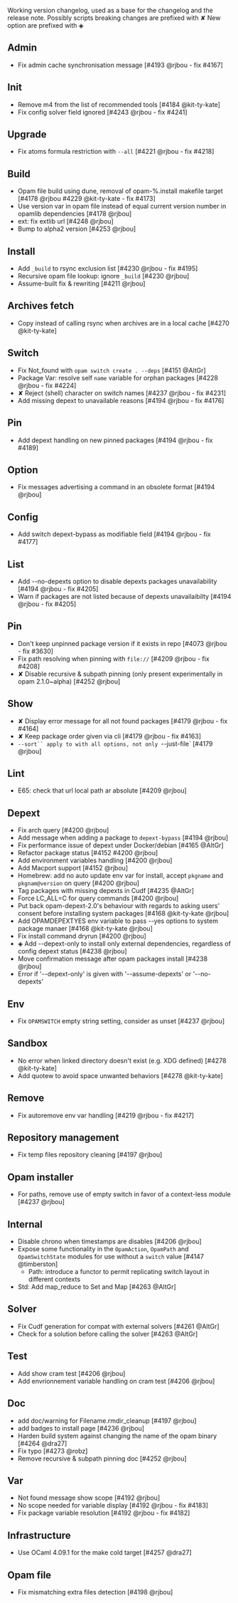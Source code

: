 Working version changelog, used as a base for the changelog and the release
note.
Possibly scripts breaking changes are prefixed with ✘
New option are prefixed with ◈

## Admin
  * Fix admin cache synchronisation message [#4193 @rjbou - fix #4167]

## Init
  * Remove m4 from the list of recommended tools [#4184 @kit-ty-kate]
  * Fix config solver field ignored [#4243 @rjbou - fix #4241]

## Upgrade
  * Fix atoms formula restriction with `--all` [#4221 @rjbou - fix #4218]

## Build
  * Opam file build using dune, removal of opam-%.install makefile target [#4178 @rjbou #4229 @kit-ty-kate - fix #4173]
  * Use version var in opam file instead of equal current version number in opamlib dependencies [#4178 @rjbou]
  * ext: fix extlib url [#4248 @rjbou]
  * Bump to alpha2 version [#4253 @rjbou]

## Install
  * Add `_build` to rsync exclusion list [#4230 @rjbou - fix #4195]
  * Recursive opam file lookup: ignore `_build` [#4230 @rjbou]
  * Assume-built fix & rewriting [#4211 @rjbou]

## Archives fetch
  * Copy instead of calling rsync when archives are in a local cache [#4270 @kit-ty-kate]

## Switch
  * Fix Not_found with `opam switch create . --deps` [#4151 @AltGr]
  * Package Var: resolve self `name` variable for orphan packages [#4228 @rjbou - fix #4224]
  * ✘ Reject (shell) character on switch names [#4237 @rjbou - fix #4231]
  * Add missing depext to unavailable reasons [#4194 @rjbou - fix #4176]


## Pin
  * Add depext handling on new pinned packages [#4194 @rjbou - fix #4189]

## Option
  * Fix messages advertising a command in an obsolete format [#4194 @rjbou]

## Config
  * Add switch depext-bypass as modifiable field [#4194 @rjbou - fix #4177]

## List
  * Add --no-depexts option to disable depexts packages unavailability [#4194 @rjbou - fix #4205]
  * Warn if packages are not listed because of depexts unavailaibilty [#4194 @rjbou - fix #4205]

## Pin
  * Don't keep unpinned package version if it exists in repo [#4073 @rjbou - fix #3630]
  * Fix path resolving when pinning with `file://` [#4209 @rjbou - fix #4208]
  * ✘ Disable recursive & subpath pinning (only present experimentally in opam 2.1.0~alpha) [#4252 @rjbou]

## Show
  * ✘ Display error message for all not found packages [#4179 @rjbou - fix #4164]
  * ✘ Keep package order given via cli [#4179 @rjbou - fix #4163]
  * `--sort`` apply to with all options, not only `--just-file` [#4179 @rjbou]

## Lint
  * E65: check that url local path ar absolute [#4209 @rjbou]

## Depext
  * Fix arch query [#4200 @rjbou]
  * Add message when adding a package to `depext-bypass` [#4194 @rjbou]
  * Fix performance issue of depext under Docker/debian [#4165 @AltGr]
  * Refactor package status [#4152 #4200 @rjbou]
  * Add environment variables handling [#4200 @rjbou]
  * Add Macport support [#4152 @rjbou]
  * Homebrew: add no auto update env var for install, accept `pkgname` and `pkgnam@version` on query [#4200 @rjbou]
  * Tag packages with missing depexts in Cudf [#4235 @AltGr]
  * Force LC_ALL=C for query commands [#4200 @rjbou]
  * Put back opam-depext-2.0's behaviour with regards to asking users' consent before installing system packages [#4168 @kit-ty-kate @rjbou]
  * Add OPAMDEPEXTYES env variable to pass --yes options to system package manaer [#4168 @kit-ty-kate @rjbou]
  * Fix install command dryrun [#4200 @rjbou]
  * ◈ Add --depext-only to install only external dependencies, regardless of config depext status [#4238 @rjbou]
  * Move confirmation message after opam packages install [#4238 @rjbou]
  * Error if '--depext-only' is given with '--assume-depexts' or '--no-depexts'

## Env
  * Fix `OPAMSWITCH` empty string setting, consider as unset [#4237 @rjbou]

## Sandbox
  * No error when linked directory doesn't exist (e.g. XDG defined) [#4278 @kit-ty-kate]
  * Add quotew to avoid space unwanted behaviors [#4278 @kit-ty-kate]

## Remove
  * Fix autoremove env var handling [#4219 @rjbou - fix #4217]

## Repository management
  * Fix temp files repository cleaning [#4197 @rjbou]

## Opam installer
  * For paths, remove use of empty switch in favor of a context-less module [#4237 @rjbou]

## Internal
  * Disable chrono when timestamps are disables [#4206 @rjbou]
  * Expose some functionality in the `OpamAction`, `OpamPath` and `OpamSwitchState`
    modules for use without a `switch` value [#4147 @timberston]
    * Path: introduce a functor to permit replicating switch layout in different contexts
  * Std: Add map_reduce to Set and Map [#4263 @AltGr]

## Solver
  * Fix Cudf generation for compat with external solvers [#4261 @AltGr]
  * Check for a solution before calling the solver [#4263 @AltGr]

## Test
  * Add show cram test [#4206 @rjbou]
  * Add envrionnement variable handling on cram test [#4206 @rjbou]

## Doc
  * add doc/warning for  Filename.rmdir_cleanup [#4197 @rjbou]
  * add badges to install page [#4236 @rjbou]
  * Harden build system against changing the name of the opam binary [#4264 @dra27]
  * Fix typo [#4273 @robz]
  * Remove recursive & subpath pinning doc [#4252 @rjbou]

## Var
  * Not found message show scope [#4192 @rjbou]
  * No scope needed for variable display [#4192 @rjbou - fix #4183]
  * Fix package variable resolution [#4192 @rjbou - fix #4182]

## Infrastructure
  * Use OCaml 4.09.1 for the make cold target [#4257 @dra27]

## Opam file
  * Fix mismatching extra files detection [#4198 @rjbou]
